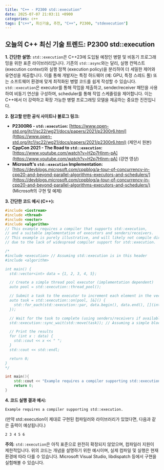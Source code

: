 ```yaml
---
title: "C++ - P2300 std::execution"
date: 2025-07-07 21:03:11 +0900
categories: c++
tags: ["c++", 최신기술, 추천, "C++", P2300, "stdexecution"]
---
```


## 오늘의 C++ 최신 기술 트렌드: **P2300 std::execution**

**1. 간단한 설명:**
`std::execution`은 C++23에 도입될 예정인 병렬 및 비동기 프로그래밍을 위한 표준 라이브러리입니다.  기존의 `std::async`와는 달리, 실행 컨텍스트 (execution context)와 실행 정책 (execution policy)을 분리하여 더 세밀한 제어와 유연성을 제공합니다.  이를 통해 개발자는 특정 하드웨어 (예: GPU, 특정 스레드 풀) 또는 소프트웨어 환경에 맞게 최적화된 병렬 코드를 쉽게 작성할 수 있습니다. `std::execution`은 executor를 통해 작업을 제출하고, sender/receiver 패턴을 사용하여 비동기 연산을 구성하며, scheduler를 통해 작업 스케줄링을 제어합니다.  이는 C++에서 더 강력하고 확장 가능한 병렬 프로그래밍 모델을 제공하는 중요한 진전입니다.

**2. 참고할 만한 공식 사이트나 블로그 링크:**

*   **P2300R6 - `std::execution`:** [https://www.open-std.org/jtc1/sc22/wg21/docs/papers/2021/p2300r6.html](https://www.open-std.org/jtc1/sc22/wg21/docs/papers/2021/p2300r6.html) (제안서 원본)
*   **CppCon 2021 - The Road to `std::execution`:** [https://www.youtube.com/watch?v=H2p7HInm-pA](https://www.youtube.com/watch?v=H2p7HInm-pA) (강연 영상)
*   **Microsoft's `std::execution` Implementation:** [https://devblogs.microsoft.com/cppblog/a-tour-of-concurrency-in-cpp20-and-beyond-parallel-algorithms-executors-and-schedulers/](https://devblogs.microsoft.com/cppblog/a-tour-of-concurrency-in-cpp20-and-beyond-parallel-algorithms-executors-and-schedulers/) (Microsoft의 구현 및 예제)

**3. 간단한 코드 예시 (C++):**

```c++
#include <iostream>
#include <thread>
#include <vector>
#include <algorithm>
// This example requires a compiler that supports std::execution,
// and a suitable implementation of executors and senders/receivers.
// This example is purely illustrative, and will likely not compile directly
// due to the lack of widespread compiler support for std::execution.

/*
#include <execution> // Assuming std::execution is in this header
#include <algorithm>

int main() {
  std::vector<int> data = {1, 2, 3, 4, 5};

  // Create a simple thread pool executor (implementation dependent)
  auto pool = std::execution::thread_pool();

  // Submit a task to the executor to increment each element in the vector in parallel
  auto task = std::execution::on(pool, [&]() {
    std::for_each(std::execution::par, data.begin(), data.end(), [](int& x) { x++; });
  });

  // Wait for the task to complete (using senders/receivers if available)
  std::execution::sync_wait(std::move(task)); // Assuming a simple blocking wait

  // Print the results
  for (int x : data) {
    std::cout << x << " ";
  }
  std::cout << std::endl;

  return 0;
}
*/

int main(){
    std::cout << "Example requires a compiler supporting std::execution. " << std::endl;
    return 0;
}
```

**4. 코드 실행 결과 예시:**

```
Example requires a compiler supporting std::execution.
```

(만약 std::execution이 제대로 구현된 컴파일러와 라이브러리가 있었다면,  다음과 같은 출력이 예상됩니다.)

```
2 3 4 5 6
```

**주의:** `std::execution`은 아직 표준으로 완전히 확정되지 않았으며, 컴파일러 지원이 제한적입니다.  위의 코드는 개념을 설명하기 위한 예시이며, 실제 컴파일 및 실행은 현재 환경에 따라 다를 수 있습니다. Microsoft Visual Studio, libdispatch 등에서 구현을 실험해볼 수 있습니다.


